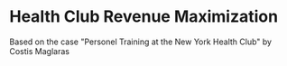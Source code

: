 # Health Club Revenue Maximization
Based on the case "Personel Training at the New York Health Club" by Costis Maglaras
